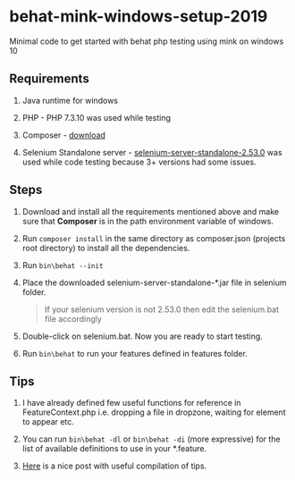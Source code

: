 # behat-mink-windows-setup-2019
Minimal code to get started with behat php testing using mink on windows 10

## Requirements
1. Java runtime for windows

2. PHP - PHP 7.3.10 was used while testing

3. Composer - [download](https://getcomposer.org/Composer-Setup.exe)

4. Selenium Standalone server - [selenium-server-standalone-2.53.0](http://selenium-release.storage.googleapis.com/2.53/selenium-server-standalone-2.53.0.jar) was used while code testing because 3+ versions had some issues.

## Steps
1. Download and install all the requirements mentioned above and make sure that **Composer** is in the path environment variable of windows.

2. Run `composer install` in the same directory as composer.json (projects root directory) to install all the dependencies.

3. Run `bin\behat --init`

4. Place the downloaded selenium-server-standalone-*.jar file in selenium folder. 
    >If your selenium version is not 2.53.0 then edit the selenium.bat file accordingly
    
5. Double-click on selenium.bat. Now you are ready to start testing.

6. Run `bin\behat` to run your features defined in features folder.

## Tips
1. I have already defined few useful functions for reference in FeatureContext.php i.e. dropping a file in dropzone, waiting for element to appear etc.

2. You can run `bin\behat -dl` or `bin\behat -di` (more expressive) for the list of available definitions to use in your *.feature.

3. [Here](https://tentacode.dev/10-tips-with-behat-and-mink) is a nice post with useful compilation of tips.
